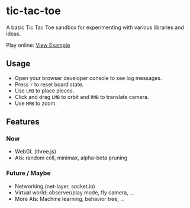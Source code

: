 tic-tac-toe
===============
A basic Tic Tac Toe sandbox for experimenting with various libraries and ideas.

Play online: [View Example](http://doggan.github.io/tic-tac-toe/client/index.html)

## Usage
 * Open your browser developer console to see log messages.
 * Press `r` to reset board state.
 * Use `LMB` to place pieces.
 * Click and drag `LMB` to orbit and `RMB` to translate camera.
 * Use `MMB` to zoom.

## Features
### Now
 * WebGL (three.js)
 * AIs: random cell, minimax, alpha-beta pruning

### Future / Maybe
 * Networking (net-layer, socket.io)
  * Virtual world: observer/play mode, fly camera, ...
 * More AIs: Machine learning, behavior tree, ...

